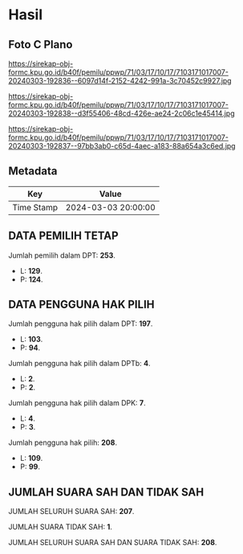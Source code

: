 # Hasil

## Foto C Plano

https://sirekap-obj-formc.kpu.go.id/b40f/pemilu/ppwp/71/03/17/10/17/7103171017007-20240303-192836--6097d14f-2152-4242-991a-3c70452c9927.jpg

https://sirekap-obj-formc.kpu.go.id/b40f/pemilu/ppwp/71/03/17/10/17/7103171017007-20240303-192838--d3f55406-48cd-426e-ae24-2c06c1e45414.jpg

https://sirekap-obj-formc.kpu.go.id/b40f/pemilu/ppwp/71/03/17/10/17/7103171017007-20240303-192837--97bb3ab0-c65d-4aec-a183-88a654a3c6ed.jpg


## Metadata

| Key        | Value               |
| ---------- | ------------------- |
| Time Stamp | 2024-03-03 20:00:00 |


## DATA PEMILIH TETAP

Jumlah pemilih dalam DPT: **253**.
 * L: **129**.
 * P: **124**.

## DATA PENGGUNA HAK PILIH

Jumlah pengguna hak pilih dalam DPT: **197**.
 * L: **103**.
 * P: **94**.

Jumlah pengguna hak pilih dalam DPTb: **4**.
 * L: **2**.
 * P: **2**.

Jumlah pengguna hak pilih dalam DPK: **7**.
 * L: **4**.
 * P: **3**.

Jumlah pengguna hak pilih: **208**.
 * L: **109**.
 * P: **99**.

## JUMLAH SUARA SAH DAN TIDAK SAH

JUMLAH SELURUH SUARA SAH: **207**.

JUMLAH SUARA TIDAK SAH: **1**.

JUMLAH SELURUH SUARA SAH DAN SUARA TIDAK SAH: **208**.


